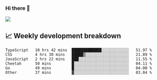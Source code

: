 ### Hi there 👋
<img align="center" src="https://github-readme-stats.vercel.app/api?username=Tumao727&show_icons=true&hide_title=true&theme=dracula" />


## 📈 Weekly development breakdown
<!--START_SECTION:waka-->

```text
TypeScript   10 hrs 42 mins  █████████████░░░░░░░░░░░░   51.97 %
CSS          4 hrs 30 mins   █████▒░░░░░░░░░░░░░░░░░░░   21.89 %
JavaScript   2 hrs 22 mins   ███░░░░░░░░░░░░░░░░░░░░░░   11.55 %
Cheetah      50 mins         █░░░░░░░░░░░░░░░░░░░░░░░░   04.11 %
Go           49 mins         █░░░░░░░░░░░░░░░░░░░░░░░░   04.00 %
Other        37 mins         ▓░░░░░░░░░░░░░░░░░░░░░░░░   03.04 %
```

<!--END_SECTION:waka-->
